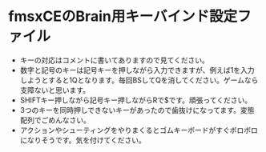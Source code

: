 # fmsxCEのBrain用キーバインド設定ファイル
* キーの対応はコメントに書いてありますので見てください。
* 数字と記号のキーは記号キーを押しながら入力できますが、例えば1を入力しようとすると1Qとなります。毎回BSしてQを消してください。ゲームなら支障ないと思います。
* SHIFTキー押しながら記号キー押しながらRで$です。頑張ってください。
* 3つのキーを同時押しできないキーがあったので歯抜けになってます。変態配列でごめんなさい。
* アクションやシューティングをやりまくるとゴムキーボードがすぐボロボロになりそうです。気を付けてください。
